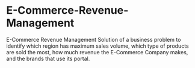 # E-Commerce-Revenue-Management
E-Commerce Revenue Management
Solution of a business problem to identify which region has maximum sales volume, which type of products are sold the most, how much revenue the E-Commerce Company makes, and the brands that use its portal.

